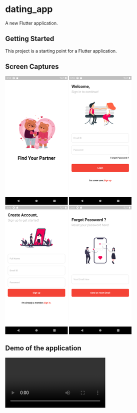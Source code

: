 # dating_app

A new Flutter application.

## Getting Started

This project is a starting point for a Flutter application.

## Screen Captures

<img src="https://github.com/proacademyonline/DatingApp/blob/main/assets/images/01_Splash_screen.png" alt="Splash Screen" width="200"/>

<img src="https://github.com/proacademyonline/DatingApp/blob/main/assets/images/02_Login_page.png" alt="Login Page" width="200"/>

<img src="https://github.com/proacademyonline/DatingApp/blob/main/assets/images/03_Sign_in.png" alt="Sign in page" width="200"/>

<img src="https://github.com/proacademyonline/DatingApp/blob/main/assets/images/04_Forgot_password.png" alt="Forgot password" width="200"/>

## Demo of the application

<video width="320" controls preload> 
    <source src="https://github.com/proacademyonline/DatingApp/blob/main/assets/images/exercise_app_demo.mp4"></source> 
</video>


